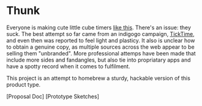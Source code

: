 # Thunk
Everyone is making cute little cube timers [like this](https://www.amazon.com/Feilifan-Exercise-Management-Countdown-15-20-30-60/dp/B08PB9W3GT/ref=sr_1_2?dchild=1&keywords=Cube+Timer&qid=1615395070&sr=8-2). There's an issue: they suck. The best attempt so far came from an indigogo campaign, [TickTime](https://www.indiegogo.com/projects/ticktime-countdown-manage-time-like-never-before#/), and even then was reported to feel light and plasticy. It also is unclear how to obtain a genuine copy, as multiple sources across the web appear to be selling them "unbranded". More professional attemps have been made that include more sides and fandangles, but also tie into propriatary apps and have a spotty record when it comes to fulfilment.

This project is an attempt to homebrew a sturdy, hackable version of this product type. 

[Proposal Doc]
[Prototype Sketches]
